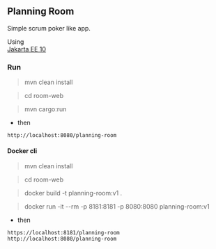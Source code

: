 ## Planning Room

Simple scrum poker like app.

Using \
[Jakarta EE 10](https://jakarta.ee/release/10)

### Run

> mvn clean install

> cd room-web

> mvn cargo:run

- then

```
http://localhost:8080/planning-room
```

#### Docker cli

> mvn clean install

> cd room-web

> docker build -t planning-room:v1 .

> docker run -it --rm -p 8181:8181 -p 8080:8080 planning-room:v1

- then

``` 
https://localhost:8181/planning-room
http://localhost:8080/planning-room
```